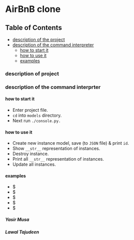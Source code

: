 # AirBnB clone

## Table of Contents

- [description of the project](#description-of-project)
- [description of the command interpreter](#description-of-the-command-interprter)
	- [how to start it](#how-to-start-it)
	- [how to use it](#how-to-use-it)
	- [examples](#examples)


### description of project

### description of the command interprter

#### how to start it

* Enter project file.
* `cd` into `models` directory.
* Next run `./console.py.`

#### how to use it

* Create new instance model, save (to `JSON` file) & print `id`.
* Show `__str__` representation of instances.
* Destroy instance.
* Print all `__str__` representation of instances.
* Update all instances.

#### examples

* $
* $
* $
* $
* $


##### Yasir Musa
##### Lawal Tajudeen
